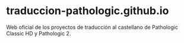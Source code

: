 # traduccion-pathologic.github.io
Web oficial de los proyectos de traducción al castellano de Pathologic Classic HD y Pathologic 2.
